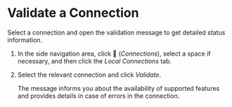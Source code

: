 <!-- loio99bd2294c3724d478c41555e186ce0ef -->

<link rel="stylesheet" type="text/css" href="../css/sap-icons.css"/>

# Validate a Connection

Select a connection and open the validation message to get detailed status information.

1.  In the side navigation area, click <span class="FPA-icons-V3"></span> \(*Connections*\), select a space if necessary, and then click the *Local Connections* tab.

2.  Select the relevant connection and click *Validate*.

    The message informs you about the availability of supported features and provides details in case of errors in the connection.


